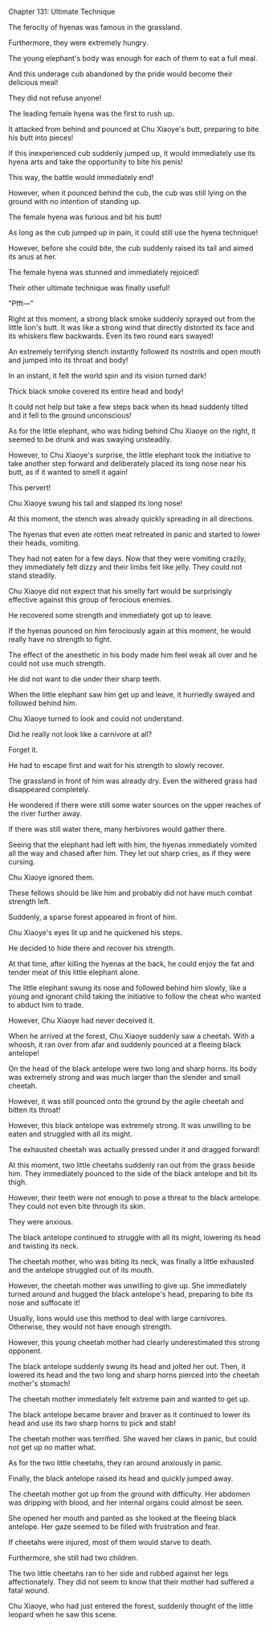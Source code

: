 Chapter 131: Ultimate Technique

The ferocity of hyenas was famous in the grassland.

Furthermore, they were extremely hungry.

The young elephant's body was enough for each of them to eat a full meal.

And this underage cub abandoned by the pride would become their delicious meal\!

They did not refuse anyone\!

The leading female hyena was the first to rush up.

It attacked from behind and pounced at Chu Xiaoye's butt, preparing to bite his butt into pieces\!

If this inexperienced cub suddenly jumped up, it would immediately use its hyena arts and take the opportunity to bite his penis\!

This way, the battle would immediately end\!

However, when it pounced behind the cub, the cub was still lying on the ground with no intention of standing up.

The female hyena was furious and bit his butt\!

As long as the cub jumped up in pain, it could still use the hyena technique\!

However, before she could bite, the cub suddenly raised its tail and aimed its anus at her.

The female hyena was stunned and immediately rejoiced\!

Their other ultimate technique was finally useful\!

"Pfft—"

Right at this moment, a strong black smoke suddenly sprayed out from the little lion's butt. It was like a strong wind that directly distorted its face and its whiskers flew backwards. Even its two round ears swayed\!

An extremely terrifying stench instantly followed its nostrils and open mouth and jumped into its throat and body\!

In an instant, it felt the world spin and its vision turned dark\!

Thick black smoke covered its entire head and body\!

It could not help but take a few steps back when its head suddenly tilted and it fell to the ground unconscious\!

As for the little elephant, who was hiding behind Chu Xiaoye on the right, it seemed to be drunk and was swaying unsteadily.

However, to Chu Xiaoye's surprise, the little elephant took the initiative to take another step forward and deliberately placed its long nose near his butt, as if it wanted to smell it again\!

This pervert\!

Chu Xiaoye swung his tail and slapped its long nose\!

At this moment, the stench was already quickly spreading in all directions.

The hyenas that even ate rotten meat retreated in panic and started to lower their heads, vomiting.

They had not eaten for a few days. Now that they were vomiting crazily, they immediately felt dizzy and their limbs felt like jelly. They could not stand steadily.

Chu Xiaoye did not expect that his smelly fart would be surprisingly effective against this group of ferocious enemies.

He recovered some strength and immediately got up to leave.

If the hyenas pounced on him ferociously again at this moment, he would really have no strength to fight.

The effect of the anesthetic in his body made him feel weak all over and he could not use much strength.

He did not want to die under their sharp teeth.

When the little elephant saw him get up and leave, it hurriedly swayed and followed behind him.

Chu Xiaoye turned to look and could not understand.

Did he really not look like a carnivore at all?

Forget it.

He had to escape first and wait for his strength to slowly recover.

The grassland in front of him was already dry. Even the withered grass had disappeared completely.

He wondered if there were still some water sources on the upper reaches of the river further away.

If there was still water there, many herbivores would gather there.

Seeing that the elephant had left with him, the hyenas immediately vomited all the way and chased after him. They let out sharp cries, as if they were cursing.

Chu Xiaoye ignored them.

These fellows should be like him and probably did not have much combat strength left.

Suddenly, a sparse forest appeared in front of him.

Chu Xiaoye's eyes lit up and he quickened his steps.

He decided to hide there and recover his strength.

At that time, after killing the hyenas at the back, he could enjoy the fat and tender meat of this little elephant alone.

The little elephant swung its nose and followed behind him slowly, like a young and ignorant child taking the initiative to follow the cheat who wanted to abduct him to trade.

However, Chu Xiaoye had never deceived it.

When he arrived at the forest, Chu Xiaoye suddenly saw a cheetah. With a whoosh, it ran over from afar and suddenly pounced at a fleeing black antelope\!

On the head of the black antelope were two long and sharp horns. Its body was extremely strong and was much larger than the slender and small cheetah.

However, it was still pounced onto the ground by the agile cheetah and bitten its throat\!

However, this black antelope was extremely strong. It was unwilling to be eaten and struggled with all its might.

The exhausted cheetah was actually pressed under it and dragged forward\!

At this moment, two little cheetahs suddenly ran out from the grass beside him. They immediately pounced to the side of the black antelope and bit its thigh.

However, their teeth were not enough to pose a threat to the black antelope. They could not even bite through its skin.

They were anxious.

The black antelope continued to struggle with all its might, lowering its head and twisting its neck.

The cheetah mother, who was biting its neck, was finally a little exhausted and the antelope struggled out of its mouth.

However, the cheetah mother was unwilling to give up. She immediately turned around and hugged the black antelope's head, preparing to bite its nose and suffocate it\!

Usually, lions would use this method to deal with large carnivores. Otherwise, they would not have enough strength.

However, this young cheetah mother had clearly underestimated this strong opponent.

The black antelope suddenly swung its head and jolted her out. Then, it lowered its head and the two long and sharp horns pierced into the cheetah mother's stomach\!

The cheetah mother immediately felt extreme pain and wanted to get up.

The black antelope became braver and braver as it continued to lower its head and use its two sharp horns to pick and stab\!

The cheetah mother was terrified. She waved her claws in panic, but could not get up no matter what.

As for the two little cheetahs, they ran around anxiously in panic.

Finally, the black antelope raised its head and quickly jumped away.

The cheetah mother got up from the ground with difficulty. Her abdomen was dripping with blood, and her internal organs could almost be seen.

She opened her mouth and panted as she looked at the fleeing black antelope. Her gaze seemed to be filled with frustration and fear.

If cheetahs were injured, most of them would starve to death.

Furthermore, she still had two children.

The two little cheetahs ran to her side and rubbed against her legs affectionately. They did not seem to know that their mother had suffered a fatal wound.

Chu Xiaoye, who had just entered the forest, suddenly thought of the little leopard when he saw this scene.